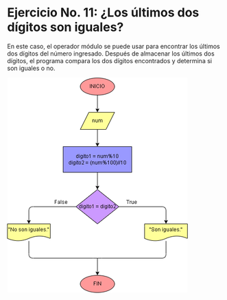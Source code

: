 # Ejercicio No. 11: ¿Los últimos dos dígitos son iguales?

En este caso, el operador módulo se puede usar para encontrar los últimos dos dígitos del número ingresado. Después de almacenar los últimos dos dígitos, el programa compara los dos dígitos encontrados y determina si son iguales o no.

![Diagrama](diagrama.png "diagrama de flujo")